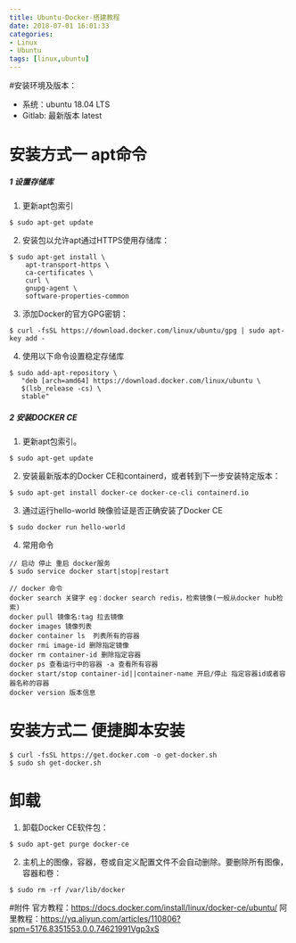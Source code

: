 ```yaml
---
title: Ubuntu-Docker-搭建教程
date: 2018-07-01 16:01:33
categories: 
- Linux 
- Ubuntu
tags: [linux,ubuntu]
---
```



#安装环境及版本：
- 系统：ubuntu 18.04 LTS
- Gitlab: 最新版本 latest
# 安装方式一 apt命令
##### 1 设置存储库
1. 更新apt包索引
```
$ sudo apt-get update
```
2. 安装包以允许apt通过HTTPS使用存储库：
```
$ sudo apt-get install \
    apt-transport-https \
    ca-certificates \
    curl \
    gnupg-agent \
    software-properties-common
```
3. 添加Docker的官方GPG密钥：
```
$ curl -fsSL https://download.docker.com/linux/ubuntu/gpg | sudo apt-key add -
```
4. 使用以下命令设置稳定存储库
```
$ sudo add-apt-repository \
   "deb [arch=amd64] https://download.docker.com/linux/ubuntu \
   $(lsb_release -cs) \
   stable"
```
##### 2 安装DOCKER CE
1. 更新apt包索引。
```
$ sudo apt-get update
```
2. 安装最新版本的Docker CE和containerd，或者转到下一步安装特定版本：
```
$ sudo apt-get install docker-ce docker-ce-cli containerd.io
```
3. 通过运行hello-world 映像验证是否正确安装了Docker CE 
```
$ sudo docker run hello-world
```
4. 常用命令
```
// 启动 停止 重启 docker服务
$ sudo service docker start|stop|restart

// docker 命令
docker search 关键字 eg：docker search redis，检索镜像(一般从docker hub检索)
docker pull 镜像名:tag 拉去镜像
docker images 镜像列表
docker container ls  列表所有的容器
docker rmi image-id 删除指定镜像
docker rm container-id 删除指定容器
docker ps 查看运行中的容器 -a 查看所有容器
docker start/stop container-id||container-name 开启/停止 指定容器id或者容器名称的容器
docker version 版本信息
```

# 安装方式二 便捷脚本安装
```
$ curl -fsSL https://get.docker.com -o get-docker.sh
$ sudo sh get-docker.sh
```

# 卸载
1. 卸载Docker CE软件包：
```
$ sudo apt-get purge docker-ce
```
2. 主机上的图像，容器，卷或自定义配置文件不会自动删除。要删除所有图像，容器和卷：
```
$ sudo rm -rf /var/lib/docker
```

#附件 
官方教程：https://docs.docker.com/install/linux/docker-ce/ubuntu/
阿里教程：https://yq.aliyun.com/articles/110806?spm=5176.8351553.0.0.74621991Vgp3xS
